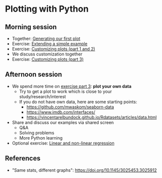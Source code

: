 # Plotting with Python

## Morning session

- Together: [Generating our first plot](https://coderefinery.github.io/data-visualization-python/first-plot/)
- Exercise: [Extending a simple example](https://coderefinery.github.io/data-visualization-python/first-plot/#exercises)
- Exercise: [Customizing plots (part 1 and 2)](https://coderefinery.github.io/data-visualization-python/customizing-plots/#exercises)
- We discuss customization together
- Exercise: [Customizing plots (part 3)](https://coderefinery.github.io/data-visualization-python/customizing-plots/#exercises)


## Afternoon session

- We spend more time on [exercise part 3](https://coderefinery.github.io/data-visualization-python/customizing-plots/#exercises): **plot your own data**
  - Try to get a plot to work which is close to your study/research/interest
  - If you do not have own data, here are some starting points:
    - <https://github.com/mwaskom/seaborn-data>
    - <https://www.imdb.com/interfaces/>
    - <https://vincentarelbundock.github.io/Rdatasets/articles/data.html>
- Share and discuss our examples via shared screen
  - Q&A
  - Solving problems
  - More Python learning
- Optional exercise: [Linear and non-linear regression](https://coderefinery.github.io/data-visualization-python/regression/)


## References

- "Same stats, different graphs": https://doi.org/10.1145/3025453.3025912
